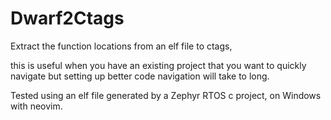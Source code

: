 # Dwarf2Ctags
Extract the function locations from an elf file to ctags, 

this is useful when you have an existing project that you want to quickly navigate but setting up better code navigation will take to long.

Tested using an elf file generated by a Zephyr RTOS c project, on Windows with neovim.


